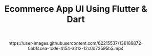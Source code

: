 
<h1 align="center">Ecommerce App UI Using Flutter & Dart</h1>

<br/>
<br/>

<div align="center">
https://user-images.githubusercontent.com/62215537/136186872-0abf4cea-1cde-4154-a312-12c0d73595b5.mp4
</div>

